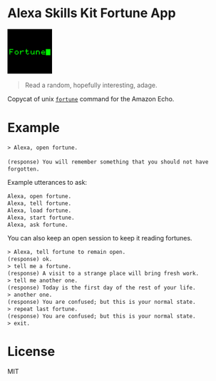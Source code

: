 # Alexa Skills Kit Fortune App

<img src="./designAssets/icon108x108.png" width="100">

> Read a random, hopefully interesting, adage.

Copycat of unix [`fortune`](https://en.wikipedia.org/wiki/Fortune_(Unix)) command for the Amazon Echo.

# Example

```
> Alexa, open fortune.

(response) You will remember something that you should not have forgotten.
```

Example utterances to ask:

```
Alexa, open fortune.
Alexa, tell fortune.
Alexa, load fortune.
Alexa, start fortune.
Alexa, ask fortune.
```

You can also keep an open session to keep it reading fortunes.

```
> Alexa, tell fortune to remain open.
(response) ok.
> tell me a fortune.
(response) A visit to a strange place will bring fresh work.
> tell me another one.
(response) Today is the first day of the rest of your life.
> another one.
(response) You are confused; but this is your normal state.
> repeat last fortune.
(response) You are confused; but this is your normal state.
> exit.
```

# License

MIT
